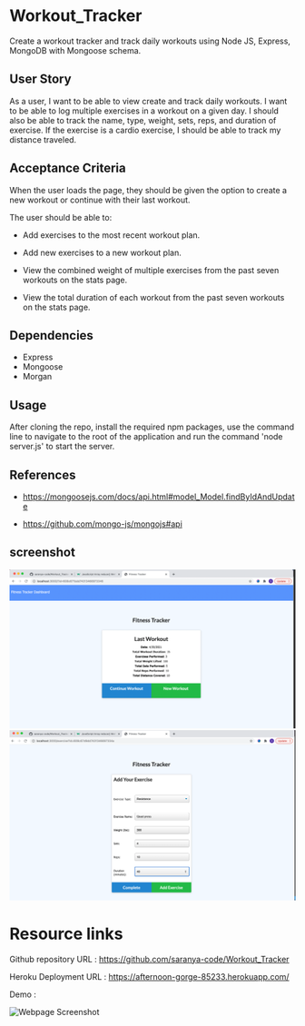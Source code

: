 # Workout_Tracker
 Create a workout tracker and track daily workouts using Node JS, Express, MongoDB with Mongoose schema.

## User Story

As a user, I want to be able to view create and track daily workouts. I want to be able to log multiple exercises in a workout on a given day. I should also be able to track the name, type, weight, sets, reps, and duration of exercise. If the exercise is a cardio exercise, I should be able to track my distance traveled.

## Acceptance Criteria

When the user loads the page, they should be given the option to create a new workout or continue with their last workout.

The user should be able to:

  * Add exercises to the most recent workout plan.

  * Add new exercises to a new workout plan.

  * View the combined weight of multiple exercises from the past seven workouts on the stats page.

  * View the total duration of each workout from the past seven workouts on the stats page.

## Dependencies

* Express
* Mongoose
* Morgan

## Usage

 After cloning the repo, install the required npm packages, use the command line to navigate to the root of the application and run the command 'node server.js' to start the server.

## References

* https://mongoosejs.com/docs/api.html#model_Model.findByIdAndUpdate

* https://github.com/mongo-js/mongojs#api

## screenshot 

![Webpage Screenshot](./images/screenshot1.png?raw=true) 
![Webpage Screenshot](./images/screenshot2.png?raw=true) 


# Resource links

Github repository URL : https://github.com/saranya-code/Workout_Tracker

Heroku Deployment URL : https://afternoon-gorge-85233.herokuapp.com/

Demo :
    
![Webpage Screenshot](./images/workout-tracker.gif?raw=true)
